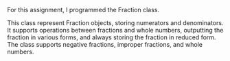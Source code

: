 For this assignment, I programmed the Fraction class.

This class represent Fraction objects, storing numerators and denominators. It supports
operations between fractions and whole numbers, outputting the fraction in various forms,
and always storing the fraction in reduced form. The class supports negative fractions,
improper fractions, and whole numbers.

